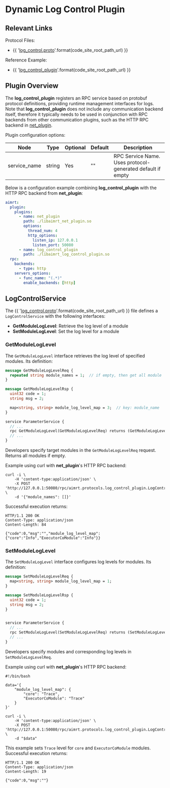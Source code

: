 

# Dynamic Log Control Plugin

## Relevant Links

Protocol Files:
- {{ '[log_control.proto]({}/src/protocols/plugins/log_control_plugin/log_control.proto)'.format(code_site_root_path_url) }}

Reference Example:
- {{ '[log_control_plugin]({}/src/examples/plugins/log_control_plugin)'.format(code_site_root_path_url) }}

## Plugin Overview

The **log_control_plugin** registers an RPC service based on protobuf protocol definitions, providing runtime management interfaces for logs. Note that **log_control_plugin** does not include any communication backend itself, therefore it typically needs to be used in conjunction with RPC backends from other communication plugins, such as the HTTP RPC backend in [net_plugin](./net_plugin.md).

Plugin configuration options:

| Node               | Type          | Optional | Default | Description |
|--------------------|---------------|----------|---------|-------------|
| service_name       | string        | Yes      | ""      | RPC Service Name. Uses protocol-generated default if empty |

Below is a configuration example combining **log_control_plugin** with the HTTP RPC backend from **net_plugin**:

```yaml
aimrt:
  plugin:
    plugins:
      - name: net_plugin
        path: ./libaimrt_net_plugin.so
        options:
          thread_num: 4
          http_options:
            listen_ip: 127.0.0.1
            listen_port: 50080
      - name: log_control_plugin
        path: ./libaimrt_log_control_plugin.so
  rpc:
    backends:
      - type: http
    servers_options:
      - func_name: "(.*)"
        enable_backends: [http]
```

## LogControlService

The {{ '[log_control.proto]({}/src/protocols/plugins/log_control_plugin/log_control.proto)'.format(code_site_root_path_url) }} file defines a `LogControlService` with the following interfaces:
- **GetModuleLogLevel**: Retrieve the log level of a module
- **SetModuleLogLevel**: Set the log level for a module

### GetModuleLogLevel

The `GetModuleLogLevel` interface retrieves the log level of specified modules. Its definition:

```proto
message GetModuleLogLevelReq {
  repeated string module_names = 1;  // if empty, then get all module
}

message GetModuleLogLevelRsp {
  uint32 code = 1;
  string msg = 2;

  map<string, string> module_log_level_map = 3;  // key: module_name
}

service ParameterService {
  // ...
  rpc GetModuleLogLevel(GetModuleLogLevelReq) returns (GetModuleLogLevelRsp);
  // ...
}
```

Developers specify target modules in the `GetModuleLogLevelReq` request. Returns all modules if empty.

Example using curl with **net_plugin**'s HTTP RPC backend:
```shell
curl -i \
    -H 'content-type:application/json' \
    -X POST 'http://127.0.0.1:50080/rpc/aimrt.protocols.log_control_plugin.LogControlService/GetModuleLogLevel' \
    -d '{"module_names": []}'
```

Successful execution returns:
```
HTTP/1.1 200 OK
Content-Type: application/json
Content-Length: 84

{"code":0,"msg":"","module_log_level_map":{"core":"Info","ExecutorCoModule":"Info"}}
```

### SetModuleLogLevel

The `SetModuleLogLevel` interface configures log levels for modules. Its definition:

```proto
message SetModuleLogLevelReq {
  map<string, string> module_log_level_map = 1;
}

message SetModuleLogLevelRsp {
  uint32 code = 1;
  string msg = 2;
}


service ParameterService {
  // ...
  rpc SetModuleLogLevel(SetModuleLogLevelReq) returns (SetModuleLogLevelRsp);
  // ...
}
```

Developers specify modules and corresponding log levels in `SetModuleLogLevelReq`.

Example using curl with **net_plugin**'s HTTP RPC backend:
```shell
#!/bin/bash

data='{
	"module_log_level_map": {
		"core": "Trace",
		"ExecutorCoModule": "Trace"
	}
}'

curl -i \
    -H 'content-type:application/json' \
    -X POST 'http://127.0.0.1:50080/rpc/aimrt.protocols.log_control_plugin.LogControlService/SetModuleLogLevel' \
    -d "$data"
```

This example sets `Trace` level for `core` and `ExecutorCoModule` modules. Successful execution returns:
```
HTTP/1.1 200 OK
Content-Type: application/json
Content-Length: 19

{"code":0,"msg":""}
```